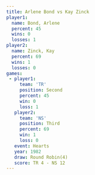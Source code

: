 ```yaml
---
title: Arlene Bond vs Kay Zinck
player1:            
  name: Bond, Arlene
  percent: 45       
  wins: 0           
  losses: 1         
player2:            
  name: Zinck, Kay  
  percent: 69       
  wins: 1           
  losses: 0         
games:
 - player1:          
     team: 'TR'      
     position: Second
     percent: 45     
     win: 0          
     loss: 1         
   player2:         
     team: 'NS'     
     position: Third
     percent: 69    
     win: 1         
     loss: 0        
   event: Hearts       
   year: 1982          
   draw: Round Robin(4)
   score: TR 4 - NS 12 
---
```

